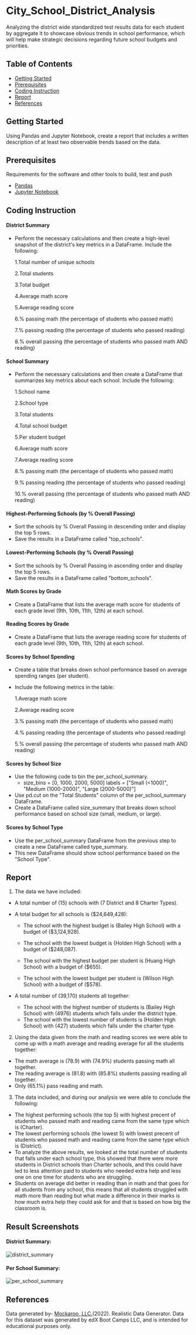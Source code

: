# City_School_District_Analysis

Analyzing the district wide standardized test results data for each student by aggregate it to showcase obvious trends in school performance, which will help make strategic decisions regarding future school budgets and priorities.

## Table of Contents

- [Getting Started](#getting-started)
- [Prerequisites](#Prerequisites)
- [Coding Instruction](#Coding-Instruction)
- [Report](#Report)
- [References](#references)
  
## Getting Started

Using Pandas and Jupyter Notebook, create a report that includes a written description of at least two observable trends based on the data.


## Prerequisites

Requirements for the software and other tools to build, test and push 

- [Pandas](https://pypi.org/project/pandas/)
- [Jupyter Notebook](https://jupyter.org/)

## Coding Instruction

#### District Summary
- Perform the necessary calculations and then create a high-level snapshot of the district's key metrics in a DataFrame.
Include the following:

  1.Total number of unique schools
      
  2.Total students
      
  3.Total budget
      
  4.Average math score
      
  5.Average reading score
      
  6.% passing math (the percentage of students who passed math)
      
  7.% passing reading (the percentage of students who passed reading)
      
  8.% overall passing (the percentage of students who passed math AND reading)

#### School Summary
- Perform the necessary calculations and then create a DataFrame that summarizes key metrics about each school.
Include the following:
  
  1.School name
    
  2.School type
    
  3.Total students
    
  4.Total school budget
    
  5.Per student budget
    
  6.Average math score
    
  7.Average reading score
    
  8.% passing math (the percentage of students who passed math)
    
  9.% passing reading (the percentage of students who passed reading)
    
  10.% overall passing (the percentage of students who passed math AND reading)

#### Highest-Performing Schools (by % Overall Passing)
- Sort the schools by % Overall Passing in descending order and display the top 5 rows.
- Save the results in a DataFrame called "top_schools".
#### Lowest-Performing Schools (by % Overall Passing)
- Sort the schools by % Overall Passing in ascending order and display the top 5 rows.
- Save the results in a DataFrame called "bottom_schools".
#### Math Scores by Grade
- Create a DataFrame that lists the average math score for students of each grade level (9th, 10th, 11th, 12th) at each school.
#### Reading Scores by Grade
- Create a DataFrame that lists the average reading score for students of each grade level (9th, 10th, 11th, 12th) at each school.

#### Scores by School Spending
- Create a table that breaks down school performance based on average spending ranges (per student).
- Include the following metrics in the table:
  
  1.Average math score
  
  2.Average reading score
  
  3.% passing math (the percentage of students who passed math)
  
  4.% passing reading (the percentage of students who passed reading)
  
  5.% overall passing (the percentage of students who passed math AND reading)

#### Scores by School Size
- Use the following code to bin the per_school_summary.
  - size_bins = [0, 1000, 2000, 5000] labels = ["Small (<1000)", "Medium (1000-2000)", "Large (2000-5000)"]
- Use pd.cut on the "Total Students" column of the per_school_summary DataFrame.
- Create a DataFrame called size_summary that breaks down school performance based on school size (small, medium, or large).
  
#### Scores by School Type
- Use the per_school_summary DataFrame from the previous step to create a new DataFrame called type_summary.
- This new DataFrame should show school performance based on the "School Type".


## Report

1.	The data we have included:
  -	A total number of (15) schools with (7 District and 8 Charter Types). 
  
  -	A total budget for all schools is ($24,649,428):
  
      -	The school with the highest budget is (Bailey High School) with a budget of ($3,124,928).
      -	The school with the lowest budget is (Holden High School) with a budget of ($248,087).
      
      -	The school with the highest budget per student is (Huang High School) with a budget of ($655).
      -	The school with the lowest budget per student is (Wilson High School) with a budget of ($578).
    
  -	A total number of (39,170) students all together:
      -	The school with the highest number of students is (Bailey High School) with (4976) students which falls under the district type.
      -	The school with the lowest number of students is (Holden High School) with (427) students which falls under the charter type.

2.	Using the data given from the math and reading scores we were able to come up with a math average and reading average for all the students together:
 
  -	The math average is (78.9) with (74.9%) students passing math all together.
  -	The reading average is (81.8) with (85.8%) students passing reading all together.
  -	 Only (65.1%) pass reading and math. 

3.	The data included, and during our analysis we were able to conclude the following:
  -	The highest performing schools (the top 5) with highest precent of students who passed math and reading came from the same type which is (Charter). 
  -	The lowest performing schools (the lowest 5) with lowest  precent of students who passed math and reading came from the same type which is (District).  
  -	To analyze the above results, we looked at the total number of students that falls under each school type, this showed that there were more students in District schools than Charter schools, and this could have led to less attention paid to students who needed extra help and less one on one time for students who are struggling.  
  -	Students on average did better in reading than in math and that goes for all students from any school, this means that all students struggled with math more than reading but what made a difference in their marks is how much extra help they could ask for and that is based on how big the classroom is.
    
## Result Screenshots
#### District Summary:

![district_summary](Screenshots/district_summary.png)

#### Per School Summary:

![per_school_summary](Screenshots/per_school_summary.png)

## References
Data generated by- [Mockaroo, LLC.](https://mockaroo.com/)(2022). Realistic Data Generator. Data for this dataset was generated by edX Boot Camps LLC, and is intended for educational purposes only.

